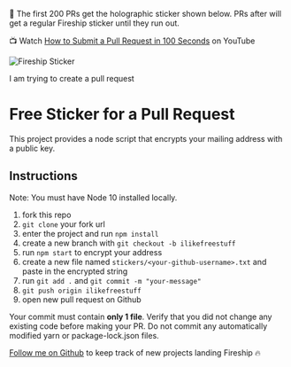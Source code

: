 🚨 The first 200 PRs get the holographic sticker shown below. PRs after will get a regular Fireship sticker until they run out. 

📺 Watch [How to Submit a Pull Request in 100 Seconds](https://youtu.be/8lGpZkjnkt4) on YouTube

![Fireship Sticker](https://firebasestorage.googleapis.com/v0/b/fireship-app.appspot.com/o/assets%2Fsticker-holo.png?alt=media&token=b41ebeaf-d5e9-4823-a294-5b11e63d7284)

I am trying to create a pull request 

# Free Sticker for a Pull Request

This project provides a node script that encrypts your mailing address with a public key.

## Instructions

Note: You must have Node 10 installed locally.

1. fork this repo
1. `git clone` your fork url
1. enter the project and run `npm install` 
1. create a new branch with `git checkout -b ilikefreestuff`
1. run `npm start` to encrypt your address
1. create a new file named `stickers/<your-github-username>.txt` and paste in the encrypted string
1. run `git add .` and `git commit -m "your-message"`
1. `git push origin ilikefreestuff`
1. open new pull request on Github

Your commit must contain **only 1 file**. Verify that you did not change any existing code before making your PR. Do not commit any automatically modified yarn or package-lock.json files. 

[Follow me on Github](https://github.com/codediodeio) to keep track of new projects landing Fireship 🔥
